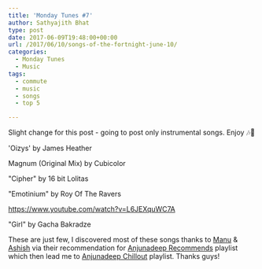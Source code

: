 ```yaml
---
title: 'Monday Tunes #7'
author: Sathyajith Bhat
type: post
date: 2017-06-09T19:48:00+00:00
url: /2017/06/10/songs-of-the-fortnight-june-10/
categories:
  - Monday Tunes
  - Music
tags:
  - commute
  - music
  - songs
  - top 5

---
```

Slight change for this post - going to post only instrumental songs. Enjoy &#x1f3b6;&#x1f3bc;

<!--more-->

'Oizys' by James Heather



Magnum (Original Mix) by Cubicolor



"Cipher" by 16 bit Lolitas



"Emotinium" by Roy Of The Ravers

https://www.youtube.com/watch?v=L6JEXquWC7A

"Girl" by Gacha Bakradze



These are just few, I discovered most of these songs thanks to <a href="https://github.com/manuraj17/" target="_blank" rel="noopener">Manu</a> & <a href="https://github.com/ashishmax31" target="_blank" rel="noopener">Ashish</a> via their recommendation for <a href="https://open.spotify.com/user/anjunadeep/playlist/1GfH39JcID8aFZ0ZQQVkBk" target="_blank" rel="noopener">Anjunadeep Recommends</a> playlist which then lead me to <a href="https://open.spotify.com/user/anjunadeep/playlist/4LIb2PKCU2q36oMfA4eNHl" target="_blank" rel="noopener">Anjunadeep Chillout</a> playlist. Thanks guys!